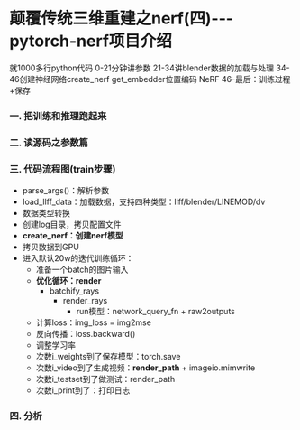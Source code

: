 # 颠覆传统三维重建之nerf(四)---pytorch-nerf项目介绍

就1000多行python代码
 0-21分钟讲参数 
 21-34讲blender数据的加载与处理
 34-46创建神经网络create_nerf
    get_embedder位置编码
    NeRF
 46-最后：训练过程+保存
### 一. 把训练和推理跑起来


###  二. 读源码之参数篇

###  三. 代码流程图(train步骤)
- parse_args()：解析参数
- load_llff_data：加载数据，支持四种类型：llff/blender/LINEMOD/dv
- 数据类型转换
- 创建log目录，拷贝配置文件
- **create_nerf：创建nerf模型**
- 拷贝数据到GPU
- 进入默认20w的迭代训练循环：
    - 准备一个batch的图片输入
    - **优化循环：render**
        - batchify_rays
            - render_rays
                - run模型：network_query_fn + raw2outputs
    - 计算loss：img_loss = img2mse
    - 反向传播：loss.backward()
    - 调整学习率
    - 次数i_weights到了保存模型：torch.save
    - 次数i_video到了生成视频：**render_path** + imageio.mimwrite
    - 次数i_testset到了做测试：render_path
    - 次数i_print到了：打印日志
###  四. 分析 